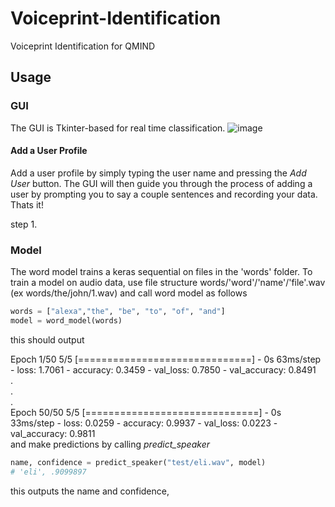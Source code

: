 # Voiceprint-Identification
Voiceprint Identification for QMIND

## Usage

### GUI
The GUI is Tkinter-based for real time classification. 
![image](https://user-images.githubusercontent.com/65412039/111880975-be84e180-8984-11eb-8b48-c8d314fd8c11.png)
#### Add a User Profile
Add a user profile by simply typing the user name and pressing the *Add User* button. The GUI will then guide you through the process of adding a user by prompting you to say a couple sentences and recording your data. Thats it! 

step 1.


### Model

The word model trains a keras sequential on files in the 'words' folder. To train a model on audio data, use file structure words/'word'/'name'/'file'.wav (ex words/the/john/1.wav) and call word model as follows
```python
words = ["alexa","the", "be", "to", "of", "and"]
model = word_model(words)
```
this should output

Epoch 1/50
5/5 [==============================] - 0s 63ms/step - loss: 1.7061 - accuracy: 0.3459 - val_loss: 0.7850 - val_accuracy: 0.8491  
.  
.  
.  
Epoch 50/50
5/5 [==============================] - 0s 33ms/step - loss: 0.0259 - accuracy: 0.9937 - val_loss: 0.0223 - val_accuracy: 0.9811  
and make predictions by calling *predict_speaker*
```python
name, confidence = predict_speaker("test/eli.wav", model)
# 'eli', .9099897
```
this outputs the name and confidence, 
